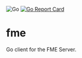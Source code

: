 ![Go](https://github.com/sevenbytes/fme/workflows/Go/badge.svg)
[![Go Report Card](https://goreportcard.com/badge/github.com/sevenbytes/fme)](https://goreportcard.com/report/github.com/sevenbytes/fme)

# fme

Go client for the FME Server.
